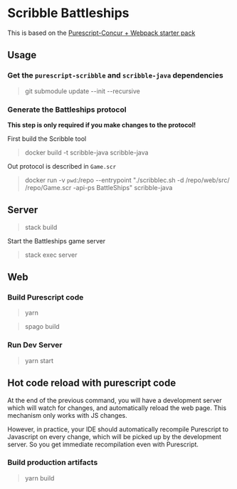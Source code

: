 # Scribble Battleships

This is based on the [Purescript-Concur + Webpack starter pack](https://github.com/ajnsit/purescript-concur-webpack-starter)

## Usage

### Get the `purescript-scribble` and `scribble-java` dependencies

> git submodule update --init --recursive

### Generate the Battleships protocol

**This step is only required if you make changes to the protocol!**

First build the Scribble tool

> docker build -t scribble-java scribble-java

Out protocol is described in `Game.scr`

> docker run -v `pwd`:/repo --entrypoint "./scribblec.sh -d /repo/web/src/ /repo/Game.scr -api-ps BattleShips" scribble-java

## Server

> stack build

Start the Battleships game server

> stack exec server

## Web

### Build Purescript code

> yarn

> spago build

### Run Dev Server

> yarn start

## Hot code reload with purescript code

At the end of the previous command, you will have a development server
which will watch for changes, and automatically reload the web page.
This mechanism only works with JS changes.

However, in practice, your IDE should automatically recompile Purescript to
Javascript on every change, which will be picked up by the development server.
So you get immediate recompilation even with Purescript.

### Build production artifacts

> yarn build

